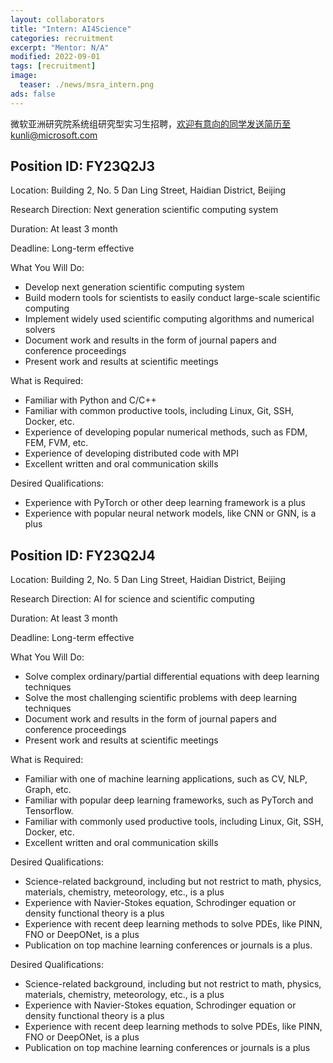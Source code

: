 ```yaml
---
layout: collaborators
title: "Intern: AI4Science"
categories: recruitment
excerpt: "Mentor: N/A"
modified: 2022-09-01
tags: [recruitment]
image:
  teaser: ./news/msra_intern.png
ads: false
---
```

 

微软亚洲研究院系统组研究型实习生招聘，欢迎有意向的同学发送简历至kunli@microsoft.com


## Position ID: FY23Q2J3

Location: Building 2, No. 5 Dan Ling Street, Haidian District, Beijing

Research Direction: Next generation scientific computing system

Duration: At least 3 month

Deadline: Long-term effective

What You Will Do:
* Develop next generation scientific computing system
* Build modern tools for scientists to easily conduct large-scale scientific computing
* Implement widely used scientific computing algorithms and numerical solvers
* Document work and results in the form of journal papers and conference proceedings
* Present work and results at scientific meetings

What is Required:
* Familiar with Python and C/C++
* Familiar with common productive tools, including Linux, Git, SSH, Docker, etc.
* Experience of developing popular numerical methods, such as FDM, FEM, FVM, etc.
* Experience of developing distributed code with MPI
* Excellent written and oral communication skills

Desired Qualifications:
* Experience with PyTorch or other deep learning framework is a plus
* Experience with popular neural network models, like CNN or GNN, is a plus



## Position ID: FY23Q2J4

Location: Building 2, No. 5 Dan Ling Street, Haidian District, Beijing

Research Direction: AI for science and scientific computing

Duration: At least 3 month

Deadline: Long-term effective

What You Will Do:
* Solve complex ordinary/partial differential equations with deep learning techniques
* Solve the most challenging scientific problems with deep learning techniques
* Document work and results in the form of journal papers and conference proceedings
* Present work and results at scientific meetings

What is Required:
* Familiar with one of machine learning applications, such as CV, NLP, Graph, etc.
* Familiar with popular deep learning frameworks, such as PyTorch and Tensorflow.
* Familiar with commonly used productive tools, including Linux, Git, SSH, Docker, etc.
* Excellent written and oral communication skills

Desired Qualifications:
* Science-related background, including but not restrict to math, physics, materials, chemistry, meteorology, etc., is a plus
* Experience with Navier-Stokes equation, Schrodinger equation or density functional theory is a plus
* Experience with recent deep learning methods to solve PDEs, like PINN, FNO or DeepONet, is a plus
* Publication on top machine learning conferences or journals is a plus.



Desired Qualifications:
* Science-related background, including but not restrict to math, physics, materials, chemistry, meteorology, etc., is a plus
* Experience with Navier-Stokes equation, Schrodinger equation or density functional theory is a plus
* Experience with recent deep learning methods to solve PDEs, like PINN, FNO or DeepONet, is a plus
* Publication on top machine learning conferences or journals is a plus
